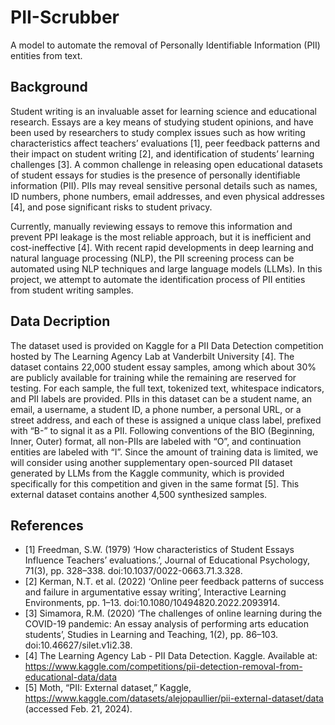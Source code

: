 # PII-Scrubber
A model to automate the removal of Personally Identifiable Information (PII) entities from text. 

## Background 
Student writing is an invaluable asset for learning science and educational research. Essays are a key means of studying student opinions, and have been used by researchers to study complex issues such as how writing characteristics affect teachers’ evaluations [1], peer feedback patterns and their impact on student writing [2], and identification of students’ learning challenges [3]. A common challenge in releasing open educational datasets of student essays for studies is the presence of personally identifiable information (PII). PIIs may reveal sensitive personal details such as names, ID numbers, phone numbers, email addresses, and even physical addresses [4], and pose significant risks to student privacy. 

Currently, manually reviewing essays to remove this information and prevent PPI leakage is the most reliable approach, but it is inefficient and cost-ineffective [4]. With recent rapid developments in deep learning and natural language processing (NLP), the PII screening process can be automated using NLP techniques and large language models (LLMs). In this project, we attempt to automate the identification process of PII entities from student writing samples.

## Data Decription
The dataset used is provided on Kaggle for a PII Data Detection competition hosted by The Learning Agency Lab at Vanderbilt University [4]. The dataset contains 22,000 student essay samples, among which about 30% are publicly available for training while the remaining are reserved for testing. For each sample, the full text, tokenized text, whitespace indicators, and PII labels are provided. PIIs in this dataset can be a student name, an email, a username, a student ID, a phone number, a personal URL, or a street address, and each of these is assigned a unique class label, prefixed with “B-” to signal it as a PII. Following conventions of the BIO (Beginning, Inner, Outer) format, all non-PIIs are labeled with “O”, and continuation entities are labeled with “I”. Since the amount of training data is limited, we will consider using another supplementary open-sourced PII dataset generated by LLMs from the Kaggle community, which is provided specifically for this competition and given in the same format [5]. This external dataset contains another 4,500 synthesized samples.

## References 
- [1] Freedman, S.W. (1979) ‘How characteristics of Student Essays Influence Teachers’ evaluations.’, Journal of Educational Psychology, 71(3), pp. 328–338. doi:10.1037/0022-0663.71.3.328.
- [2] Kerman, N.T. et al. (2022) ‘Online peer feedback patterns of success and failure in argumentative essay writing’, Interactive Learning Environments, pp. 1–13. doi:10.1080/10494820.2022.2093914.
- [3] Simamora, R.M. (2020) ‘The challenges of online learning during the COVID-19 pandemic: An essay analysis of performing arts education students’, Studies in Learning and Teaching, 1(2), pp. 86–103. doi:10.46627/silet.v1i2.38. 
- [4] The Learning Agency Lab - PII Data Detection. Kaggle. Available at: https://www.kaggle.com/competitions/pii-detection-removal-from-educational-data/data
- [5] Moth, “PII: External dataset,” Kaggle, https://www.kaggle.com/datasets/alejopaullier/pii-external-dataset/data (accessed Feb. 21, 2024). 
